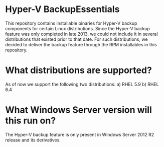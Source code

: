 Hyper-V BackupEssentials
========================

This repository contains installable binaries for Hyper-V backup 
components for certain Linux distributions. Since the Hyper-V backup
feature was only completed in late 2013, we could not include it
in several distributions that existed prior to that date. For such
distributions, we decided to deliver the backup feature through
the RPM installables in this repository.

What distributions are supported?
=================================

As of now we support the following two distributions:
a) RHEL 5.9
b) RHEL 6.4

What Windows Server version will this run on?
=============================================
The Hyper-V backup feature is only present in Windows Server 2012 R2 
release and its derivatives.

